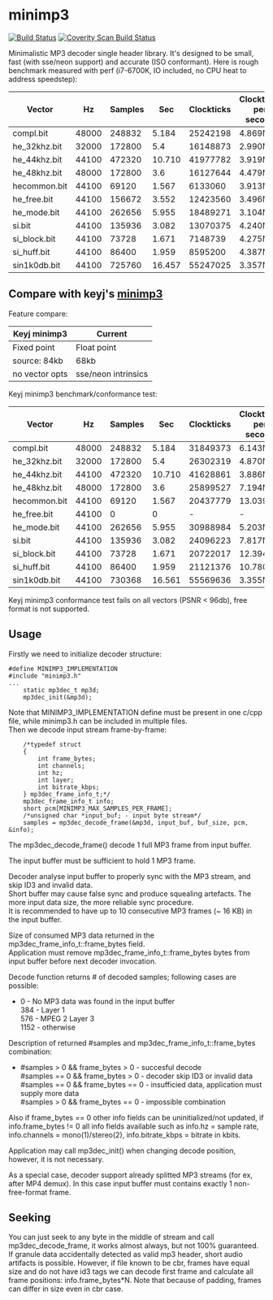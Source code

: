 minimp3
==========

[![Build Status](https://travis-ci.org/lieff/minimp3.svg)](https://travis-ci.org/lieff/minimp3)
<a href="https://scan.coverity.com/projects/lieff-minimp3">
  <img alt="Coverity Scan Build Status"
       src="https://scan.coverity.com/projects/14844/badge.svg"/>
</a>

Minimalistic MP3 decoder single header library. It's designed to be small, fast (with sse/neon support) and accurate (ISO conformant).
Here is rough benchmark measured with perf (i7-6700K, IO included, no CPU heat to address speedstep):


| Vector      | Hz    | Samples| Sec    | Clockticks | Clockticks per second | PSNR | Max diff |
| ----------- | ----- | ------ | ------ | --------- | ------ | ------ | - |
|compl.bit    | 48000 | 248832 | 5.184  | 25242198  | 4.869M | 124.22 | 1 |
|he_32khz.bit | 32000 | 172800 | 5.4    | 16148873  | 2.990M | 139.67 | 1 |
|he_44khz.bit | 44100 | 472320 | 10.710 | 41977782  | 3.919M | 144.04 | 1 |
|he_48khz.bit | 48000 | 172800 | 3.6    | 16127644  | 4.479M | 139.67 | 1 |
|hecommon.bit | 44100 | 69120  | 1.567  | 6133060   | 3.913M | 133.93 | 1 |
|he_free.bit  | 44100 | 156672 | 3.552  | 12423560  | 3.496M | 137.48 | 1 |
|he_mode.bit  | 44100 | 262656 | 5.955  | 18489271  | 3.104M | 118.00 | 1 |
|si.bit       | 44100 | 135936 | 3.082  | 13070375  | 4.240M | 120.30 | 1 |
|si_block.bit | 44100 | 73728  | 1.671  | 7148739   | 4.275M | 125.18 | 1 |
|si_huff.bit  | 44100 | 86400  | 1.959  | 8595200   | 4.387M | 107.98 | 1 |
|sin1k0db.bit | 44100 | 725760 | 16.457 | 55247025  | 3.357M | 111.03 | 1 |


## Compare with keyj's [minimp3](http://keyj.emphy.de/minimp3/)

Feature compare:

| Keyj minimp3 | Current |
| ------------ | ------- |
| Fixed point  | Float point |
| source: 84kb | 68kb |
| no vector opts | sse/neon intrinsics |


Keyj minimp3 benchmark/conformance test:


| Vector      | Hz    | Samples| Sec    | Clockticks | Clockticks per second | PSNR | Max diff |
| ----------- | ----- | ------ | ------ | --------- | ------  | ----- | - |
|compl.bit    | 48000 | 248832 | 5.184  | 31849373  | 6.143M  | 71.50 | 41 |
|he_32khz.bit | 32000 | 172800 | 5.4    | 26302319  | 4.870M  | 71.63 | 24 |
|he_44khz.bit | 44100 | 472320 | 10.710 | 41628861  | 3.886M  | 71.63 | 24 |
|he_48khz.bit | 48000 | 172800 | 3.6    | 25899527  | 7.194M  | 71.63 | 24 |
|hecommon.bit | 44100 | 69120  | 1.567  | 20437779  | 13.039M | 71.58 | 25 |
|he_free.bit  | 44100 | 0 | 0  | -  | - | -  | - |
|he_mode.bit  | 44100 | 262656 | 5.955  | 30988984  | 5.203M  | 71.78 | 27 |
|si.bit       | 44100 | 135936 | 3.082  | 24096223  | 7.817M  | 72.35 | 36 |
|si_block.bit | 44100 | 73728  | 1.671  | 20722017  | 12.394M | 71.84 | 26 |
|si_huff.bit  | 44100 | 86400  | 1.959  | 21121376  | 10.780M | 27.80 | 65535 |
|sin1k0db.bit | 44100 | 730368 | 16.561 | 55569636  | 3.355M  | 0.15  | 58814 |

Keyj minimp3 conformance test fails on all vectors (PSNR < 96db), free format is not supported.

## Usage

Firstly we need to initialize decoder structure:
```
#define MINIMP3_IMPLEMENTATION
#include "minimp3.h"
...
    static mp3dec_t mp3d;
    mp3dec_init(&mp3d);
```
Note that MINIMP3_IMPLEMENTATION define must be present in one c/cpp file, while minimp3.h can be included in multiple files.  
Then we decode input stream frame-by-frame:
```
    /*typedef struct
    {
        int frame_bytes;
        int channels;
        int hz;
        int layer;
        int bitrate_kbps;
    } mp3dec_frame_info_t;*/
    mp3dec_frame_info_t info;
    short pcm[MINIMP3_MAX_SAMPLES_PER_FRAME];
    /*unsigned char *input_buf; - input byte stream*/
    samples = mp3dec_decode_frame(&mp3d, input_buf, buf_size, pcm, &info);
```
The mp3dec_decode_frame() decode 1 full MP3 frame from input buffer.  

The input buffer must be sufficient to hold 1 MP3 frame.  

Decoder analyse input buffer to properly sync with the MP3 stream, and skip ID3 and invalid data.  
Short buffer may cause false sync and produce squealing artefacts. The more input data size, the more reliable sync procedure.  
It is recommended to have up to 10 consecutive MP3 frames (~ 16 KB) in the input buffer.  

Size of consumed MP3 data returned in the mp3dec_frame_info_t::frame_bytes field.  
Application must remove mp3dec_frame_info_t::frame_bytes bytes from input buffer before next decoder invocation.  

Decode function returns # of decoded samples; following cases are possible:  

- 0    - No MP3 data was found in the input buffer  
  384  - Layer 1  
  576  - MPEG 2 Layer 3  
  1152 - otherwise  

Description of returned #samples and mp3dec_frame_info_t::frame_bytes combination:  

-  
  #samples >  0 && frame_bytes >  0  -  succesful decode  
  #samples == 0 && frame_bytes >  0  -  decoder skip ID3 or invalid data  
  #samples == 0 && frame_bytes == 0  -  insufficied data, application must supply more data  
  #samples >  0 && frame_bytes == 0  -  impossible combination  

Also if frame_bytes == 0 other info fields can be uninitialized/not updated, if info.frame_bytes != 0 all info fields available such as info.hz = sample rate, info.channels = mono(1)/stereo(2), info.bitrate_kbps = bitrate in kbits.  

Application may call mp3dec_init() when changing decode position, however, it is not necessary.  

As a special case, decoder support already splitted MP3 streams (for ex, after MP4 demux). In this case input buffer must contains exactly 1 non-free-format frame.  

## Seeking

You can just seek to any byte in the middle of stream and call mp3dec_decode_frame, it works almost always, but not 100% guaranteed. If granule data accidentally detected as valid mp3 header, short audio artifacts is possible.
However, if file known to be cbr, frames have equal size and do not have id3 tags we can decode first frame and calculate all frame positions: info.frame_bytes*N.
Note that because of padding, frames can differ in size even in cbr case.
